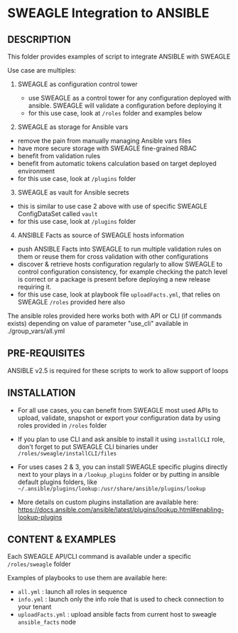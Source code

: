 # SWEAGLE Integration to ANSIBLE

## DESCRIPTION

This folder provides examples of script to integrate ANSIBLE with SWEAGLE

Use case are multiples:
1. SWEAGLE as configuration control tower
    - use SWEAGLE as a control tower for any configuration deployed with ansible. SWEAGLE will validate a configuration before deploying it
    - for this use case, look at `/roles` folder and examples below

2. SWEAGLE as storage for Ansible vars
  - remove the pain from manually managing Ansible vars files
  - have more secure storage with SWEAGLE fine-grained RBAC
  - benefit from validation rules
  - benefit from automatic tokens calculation based on target deployed environment
  - for this use case, look at `/plugins` folder

3. SWEAGLE as vault for Ansible secrets
  - this is similar to use case 2 above with use of specific SWEAGLE ConfigDataSet called `vault`
  - for this use case, look at `/plugins` folder

4. ANSIBLE Facts as source of SWEAGLE hosts information
  - push ANSIBLE Facts into SWEAGLE to run multiple validation rules on them or reuse them for cross validation with other configurations
  - discover & retrieve hosts configuration regularly to allow SWEAGLE to control configuration consistency, for example checking the patch level is correct or a package is present before deploying a new release requiring it.
  - for this use case, look at playbook file `uploadFacts.yml`, that relies on SWEAGLE `/roles` provided here also

The ansible roles provided here works both with API or CLI (if commands exists) depending on value of parameter "use_cli" available in ./group_vars/all.yml


## PRE-REQUISITES

ANSIBLE v2.5 is required for these scripts to work to allow support of loops


## INSTALLATION

- For all use cases, you can benefit from SWEAGLE most used APIs to upload, validate, snapshot or export your configuration data by using roles provided in `/roles` folder

- If you plan to use CLI and ask ansible to install it using `installCLI` role, don't forget to put SWEAGLE CLI binaries under `/roles/sweagle/installCLI/files`

- For uses cases 2 & 3, you can install SWEAGLE specific plugins directly next to your plays in a `/lookup_plugins` folder or by putting in ansible default plugins folders, like `~/.ansible/plugins/lookup:/usr/share/ansible/plugins/lookup`

- More details on custom plugins installation are available here:
https://docs.ansible.com/ansible/latest/plugins/lookup.html#enabling-lookup-plugins


## CONTENT & EXAMPLES

Each SWEAGLE API/CLI command is available under a specific `/roles/sweagle` folder

Examples of playbooks to use them are available here:
- `all.yml` : launch all roles in sequence
- `info.yml` : launch only the info role that is used to check connection to your tenant
- `uploadFacts.yml` : upload ansible facts from current host to sweagle `ansible_facts` node

